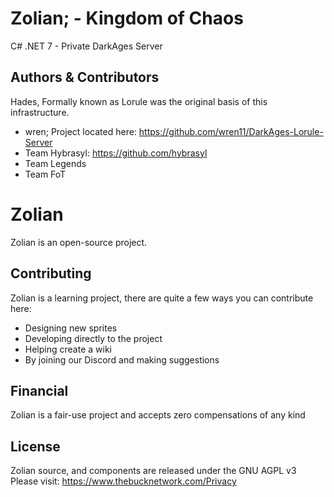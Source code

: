 # Zolian; - Kingdom of Chaos
C# .NET 7 - Private DarkAges Server

## Authors & Contributors

Hades, Formally known as Lorule was the original basis of this infrastructure.
- wren; Project located here: https://github.com/wren11/DarkAges-Lorule-Server
- Team Hybrasyl: https://github.com/hybrasyl
- Team Legends
- Team FoT

# Zolian

Zolian is an open-source project. 

## Contributing

Zolian is a learning project, there are quite a few ways you can contribute here:
* Designing new sprites
* Developing directly to the project
* Helping create a wiki
* By joining our Discord and making suggestions

## Financial

Zolian is a fair-use project and accepts zero compensations of any kind

## License
Zolian source, and components are released under the GNU AGPL v3
Please visit: https://www.thebucknetwork.com/Privacy
